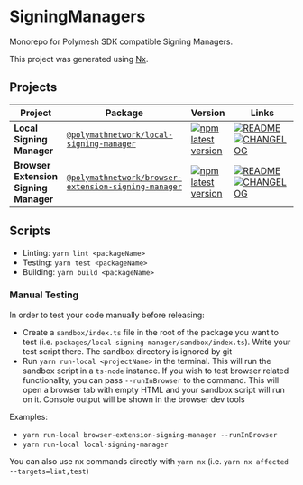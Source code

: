# SigningManagers

Monorepo for Polymesh SDK compatible Signing Managers.

This project was generated using [Nx](https://nx.dev).

## Projects

| Project                               | Package                                                                                                                              | Version                                                                                                                                                                                               | Links                                                                                                                                                                                                                                           |
| ------------------------------------- | ------------------------------------------------------------------------------------------------------------------------------------ | ----------------------------------------------------------------------------------------------------------------------------------------------------------------------------------------------------- | ----------------------------------------------------------------------------------------------------------------------------------------------------------------------------------------------------------------------------------------------- |
| **Local Signing Manager**             | [`@polymathnetwork/local-signing-manager`](https://npmjs.com/package/@polymathnetwork/local-signing-manager)                         | [![npm latest version](https://img.shields.io/npm/v/@polymathnetwork/local-signing-manager/latest.svg)](https://www.npmjs.com/package/@polymathnetwork/local-signing-manager)                         | [![README](https://img.shields.io/badge/README--green.svg)](/packages/local-signing-manager/README.md) [![CHANGELOG](https://img.shields.io/badge/CHANGELOG--orange.svg)](/packages/local-signing-manager/CHANGELOG.md)                         |
| **Browser Extension Signing Manager** | [`@polymathnetwork/browser-extension-signing-manager`](https://npmjs.com/package/@polymathnetwork/browser-extension-signing-manager) | [![npm latest version](https://img.shields.io/npm/v/@polymathnetwork/browser-extension-signing-manager/latest.svg)](https://www.npmjs.com/package/@polymathnetwork/browser-extension-signing-manager) | [![README](https://img.shields.io/badge/README--green.svg)](/packages/browser-extension-signing-manager/README.md) [![CHANGELOG](https://img.shields.io/badge/CHANGELOG--orange.svg)](/packages/browser-extension-signing-manager/CHANGELOG.md) |

## Scripts

- Linting: `yarn lint <packageName>`
- Testing: `yarn test <packageName>`
- Building: `yarn build <packageName>`

### Manual Testing

In order to test your code manually before releasing:

- Create a `sandbox/index.ts` file in the root of the package you want to test (i.e. `packages/local-signing-manager/sandbox/index.ts`). Write your test script there. The sandbox directory is ignored by git
- Run `yarn run-local <projectName>` in the terminal. This will run the sandbox script in a `ts-node` instance. If you wish to test browser related functionality, you can pass `--runInBrowser` to the command. This will open a browser tab with empty HTML and your sandbox script will run on it. Console output will be shown in the browser dev tools

Examples:

- `yarn run-local browser-extension-signing-manager --runInBrowser`
- `yarn run-local local-signing-manager`

You can also use nx commands directly with `yarn nx` (i.e. `yarn nx affected --targets=lint,test`)
